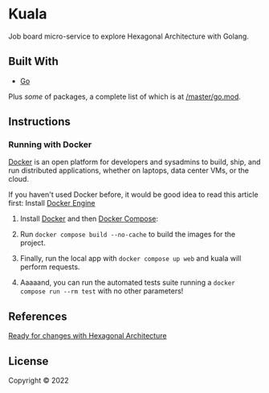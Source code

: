 # Kuala

Job board micro-service to explore Hexagonal Architecture with Golang.

## Built With

- [Go](https://golang.org/)

Plus *some* of packages, a complete list of which is at [/master/go.mod](https://github.com/michelsazevedo/kuala/blob/master/go.mod).

## Instructions

### Running with Docker
[Docker](www.docker.com) is an open platform for developers and sysadmins to build, ship, and run distributed applications, whether on laptops, data center VMs, or the cloud.

If you haven't used Docker before, it would be good idea to read this article first: Install [Docker Engine](https://docs.docker.com/engine/installation/)

1. Install [Docker](https://www.docker.com/what-docker) and then [Docker Compose](https://docs.docker.com/compose/):

2. Run `docker compose build --no-cache` to build the images for the project.

3. Finally, run the local app with `docker compose up web` and kuala will perform requests.

4. Aaaaand, you can run the automated tests suite running a `docker compose run --rm test` with no other parameters!

## References
[Ready for changes with Hexagonal Architecture](https://netflixtechblog.com/ready-for-changes-with-hexagonal-architecture-b315ec967749)

## License
Copyright © 2022
